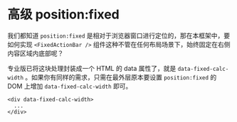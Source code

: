 # 高级 position:fixed <Badge type="pro" text="专业版" />

我们都知道 `position:fixed` 是相对于浏览器窗口进行定位的，那在本框架中，要如何实现 `<FixedActionBar />` 组件这种不管在任何布局场景下，始终固定在右侧内容区域内底部呢？

专业版已将这块处理封装成一个 HTML 的 data 属性了，就是 `data-fixed-calc-width` 。如果你有同样的需求，只需在最外层原本要设置 `position:fixed` 的 DOM 上增加 `data-fixed-calc-width` 即可。

```vue-html
<div data-fixed-calc-width>
  ...
</div>
```
